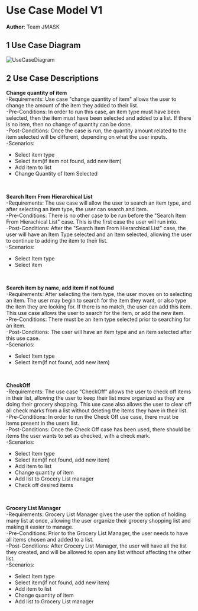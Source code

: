 # Use Case Model V1

**Author**: Team JMASK

## 1 Use Case Diagram

![UseCaseDiagram](https://user-images.githubusercontent.com/77685562/112871719-8c166b00-908d-11eb-97b9-b3457f1120a1.png)  

## 2 Use Case Descriptions

**Change quantity of item** </br>
-Requirements: Use case "change quantity of item" allows the user to change the amount of the item they added to their list. </br>
-Pre-Conditions: In order to run this case, an item type must have been selected, then the item must have been selected and added to a list. If there is no item, then no change of quantity can be done. </br>
-Post-Conditions: Once the case is run, the quantity amount related to the item selected will be different, depending on what the user inputs. </br>
-Scenarios: 
<ul>
    <li>Select item type</li>
    <li>Select item(if item not found, add new item)</li>
    <li>Add item to list</li>
    <li>Change Quantity of Item Selected</li>
</ul>
</br>

**Search Item From Hierarchical List** </br>
-Requirements: The use case will allow the user to search an item type, and after selecting an item type, the user can search and item.</br>
-Pre-Conditions: There is no other case to be run before the "Search Item From Hierachical List" case. This is the first case the user will run into. </br>
-Post-Conditions: After the "Search Item From Hierarchical List" case, the user will have an Item Type selected and an Item selected, allowing the user to continue to adding the item to their list. </br>
-Scenarios: 
<ul>
    <li>Select Item type</li>
    <li>Select item</li>
</ul>
</br>

**Search item by name, add item if not found** </br>
-Requirements: After selecting the item type, the user moves on to selecting an item. The user may begin to search for the item they want, or also type the item they are looking for. If there is no match, the user can add this item. This use case allows the user to search for the item, or add the new item. </br>
-Pre-Conditions: There must be an item type selected prior to searching for an item. </br>
-Post-Conditions: The user will have an item type and an item selected after this use case. </br>
-Scenarios: 
<ul>
    <li>Select Item type</li>
    <li>Select item(if not found, add new item)</li>
</ul>
</br>

**CheckOff** </br>
-Requirements: The use case "CheckOff" allows the user to check off items in their list, allowing the user to keep their list more organized as they are doing their grocery shopping. This use case also allows the user to clear off all check marks from a list without deleting the items they have in their list. </br>
-Pre-Conditions: In order to run the Check Off use case, there must be items present in the users list. </br>
-Post-Conditions: Once the Check Off case has been used, there should be items the user wants to set as checked, with a check mark. </br>
-Scenarios:
<ul>
    <li>Select Item type</li>
    <li>Select item(if not found, add new item)</li>
    <li>Add item to list</li>
    <li>Change quantity of item</li>
    <li>Add list to Grocery List manager</li>
    <li>Check off desired items</li>
</ul>
</br>

**Grocery List Manager** </br>
-Requirements: Grocery List Manager gives the user the option of holding many list at once, allowing the user organize their grocery shopping list and making it easier to manage.</br>
-Pre-Conditions: Prior to the Grocery List Manager, the user needs to have all items chosen and added to a list.</br>
-Post-Conditions: After Grocery List Manager, the user will have all the list they created, and will be allowed to open any list without affecting the other list.  </br>
-Scenarios: 
<ul>
    <li>Select Item type</li>
    <li>Select item(if not found, add new item)</li>
    <li>Add item to list</li>
    <li>Change quantity of item</li>
    <li>Add list to Grocery List manager</li>
</ul>








